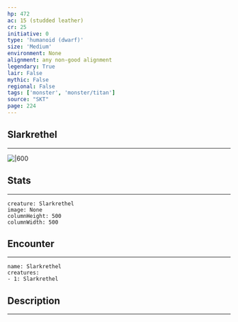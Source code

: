 ```yaml
---
hp: 472
ac: 15 (studded leather)
cr: 25
initiative: 0
type: 'humanoid (dwarf)'    
size: 'Medium'
environment: None
alignment: any non-good alignment
legendary: True
lair: False
mythic: False
regional: False
tags: ['monster', 'monster/titan']
source: "SKT"
page: 224
---
```


## Slarkrethel
---

![|600](D:/Program%20Files/5e.tools/img/bestiary/SKT/Slarkrethel.jpg)

## Stats
---

```statblock
creature: Slarkrethel
image: None
columnHeight: 500
columnWidth: 500
```

## Encounter
---

```encounter-table
name: Slarkrethel
creatures:
- 1: Slarkrethel
```

## Description
---





